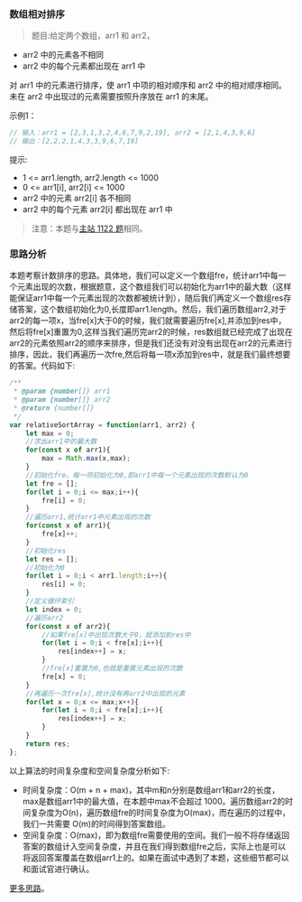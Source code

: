 ###  数组相对排序

> 题目:给定两个数组，arr1 和 arr2，

* arr2 中的元素各不相同
* arr2 中的每个元素都出现在 arr1 中

对 arr1 中的元素进行排序，使 arr1 中项的相对顺序和 arr2 中的相对顺序相同。未在 arr2 中出现过的元素需要按照升序放在 arr1 的末尾。


示例1：

```js
// 输入：arr1 = [2,3,1,3,2,4,6,7,9,2,19], arr2 = [2,1,4,3,9,6]
// 输出：[2,2,2,1,4,3,3,9,6,7,19]
```

提示:

* 1 <= arr1.length, arr2.length <= 1000
* 0 <= arr1[i], arr2[i] <= 1000
* arr2 中的元素 arr2[i] 各不相同
* arr2 中的每个元素 arr2[i] 都出现在 arr1 中



> 注意：本题与[主站 1122 题](https://leetcode-cn.com/problems/relative-sort-array/)相同。

### 思路分析

本题考察计数排序的思路。具体地，我们可以定义一个数组fre，统计arr1中每一个元素出现的次数，根据题意，这个数组我们可以初始化为arr1中的最大数（这样能保证arr1中每一个元素出现的次数都被统计到），随后我们再定义一个数组res存储答案，这个数组初始化为0,长度即arr1.length。然后，我们遍历数组arr2,对于arr2的每一项x，当fre[x]大于0的时候，我们就需要遍历fre[x],并添加到res中，然后将fre[x]重置为0,这样当我们遍历完arr2的时候，res数组就已经完成了出现在arr2的元素依照arr2的顺序来排序，但是我们还没有对没有出现在arr2的元素进行排序，因此，我们再遍历一次fre,然后将每一项x添加到res中，就是我们最终想要的答案。代码如下:

```js
/**
 * @param {number[]} arr1
 * @param {number[]} arr2
 * @return {number[]}
 */
var relativeSortArray = function(arr1, arr2) {
    let max = 0;
    //求出arr1中的最大数
    for(const x of arr1){
        max = Math.max(x,max);
    }
    //初始化fre，每一项初始化为0,即arr1中每一个元素出现的次数默认为0
    let fre = [];
    for(let i = 0;i <= max;i++){
        fre[i] = 0;
    }
    //遍历arr1,统计arr1中元素出现的次数
    for(const x of arr1){
        fre[x]++;
    }
    //初始化res
    let res = [];
    //初始化为0
    for(let i = 0;i < arr1.length;i++){
        res[i] = 0;
    }
    //定义循环索引
    let index = 0;
    //遍历arr2
    for(const x of arr2){
        //如果fre[x]中出现次数大于0，就添加到res中
        for(let i = 0;i < fre[x];i++){
            res[index++] = x;
        }
        //fre[x]重置为0,也就是重置元素出现的次数
        fre[x] = 0;
    }
    //再遍历一次fre[x],统计没有再arr2中出现的元素
    for(let x = 0;x <= max;x++){
        for(let i = 0;i < fre[x];i++){
            res[index++] = x;
        }
    }
    return res;
};
```

以上算法的时间复杂度和空间复杂度分析如下:

* 时间复杂度：O(m + n + max)，其中m和n分别是数组arr1和arr2的长度，max是数组arr1中的最大值，在本题中max不会超过 1000。遍历数组arr2的时间复杂度为O(n)，遍历数组fre的时间复杂度为O(max)，而在遍历的过程中，我们一共需要 O(m)的时间得到答案数组。
* 空间复杂度：O(max)，即为数组fre需要使用的空间。我们一般不将存储返回答案的数组计入空间复杂度，并且在我们得到数组fre之后，实际上也是可以将返回答案覆盖在数组arr1上的。如果在面试中遇到了本题，这些细节都可以和面试官进行确认。

[更多思路](https://leetcode-cn.com/problems/0H97ZC/solution/shu-zu-xiang-dui-pai-xu-by-leetcode-solu-sfng/)。
